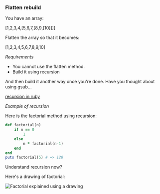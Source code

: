 ### Flatten rebuild

You have an array:

[1,2,3,4,[5,6,7,[8,9,[10]]]]

Flatten the array so that it becomes:

[1,2,3,4,5,6,7,8,9,10]

*Requirements*

* You cannot use the flatten method.
* Build it using recursion

And then build it another way once you're done. Have you thought about using gsub...

[recursion in ruby](http://stackoverflow.com/questions/6418017/what-is-ruby-recursion-and-how-does-it-work)

*Example of recursion*

Here is the factorial method using recursion:

```ruby
def factorial(n)
    if n == 0
        1
    else
        n * factorial(n-1)
    end
end
puts factorial(5) # => 120
```

Understand recursion now?

Here's a drawing of factorial:

![Factorial explained using a drawing](http://natashatherobot.com/wp-content/uploads/factorials-recursive1.png)
